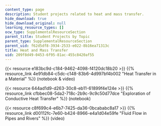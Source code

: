 ```yaml
---
content_type: page
description: Student projects related to heat and mass transfer.
hide_download: true
hide_download_original: null
learning_resource_types: []
ocw_type: SupplementalResourceSection
parent_title: Student Projects by Topic
parent_type: SupplementalResourceSection
parent_uid: f62d5df8-3934-2533-e022-8b16ea71313c
title: Heat and Mass Transfer
uid: 209f8d49-0453-6f95-81ac-455c8420af55
---
```


{{< resource e183bc9d-c184-9462-4098-f4120dc18b20 >}} {{% resource_link 4e91db84-c5dc-c148-83b6-4d997bf4b002 "Heat Transfer in a Material" %}}﻿ (notebook & video)

{{< resource 644ad1d9-d263-30c8-eb11-61899f4e124e >}} {{% resource_link cfbbec08-5da2-718c-2b9c-9c9c50d77dce "Exploration of Conductive Heat Transfer" %}} (notebook)

{{< resource c8f699c4-e6b7-7425-da36-0bcababc8a17 >}} {{% resource_link d00112fc-7e60-b424-8966-e4a1d04e59fe "Fluid Flow in Pipes and Rivers" %}} (video)